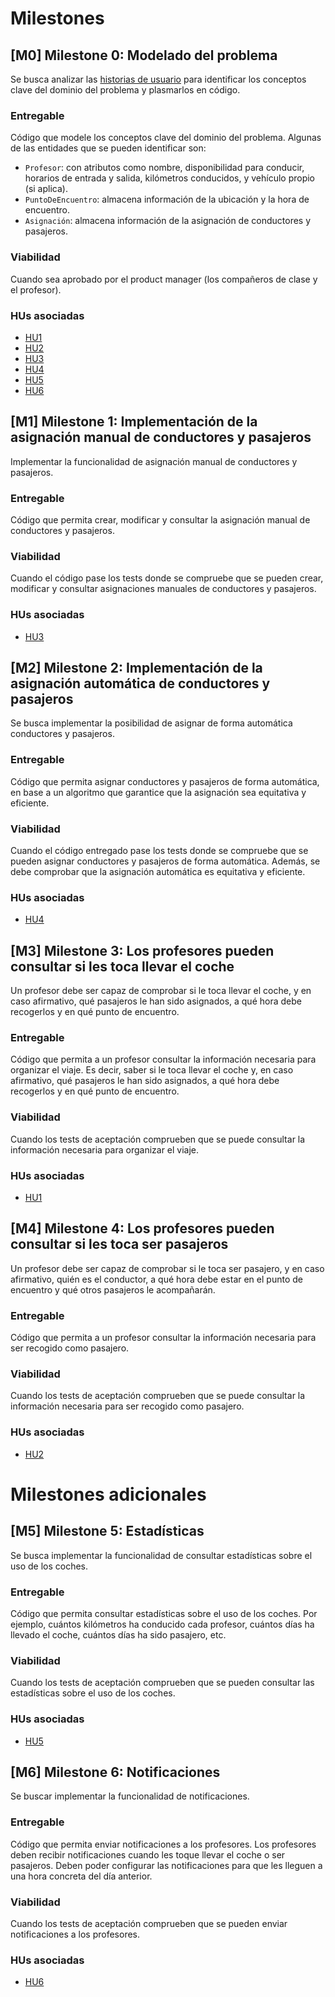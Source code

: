 # Milestones

## [M0] Milestone 0: Modelado del problema

Se busca analizar las [historias de usuario](user_stories.md) para identificar los conceptos clave del dominio del problema y plasmarlos en código.

### Entregable

Código que modele los conceptos clave del dominio del problema. Algunas de las entidades que se pueden identificar son:
- `Profesor`: con atributos como nombre, disponibilidad para conducir, horarios de entrada y salida, kilómetros conducidos, y vehículo propio (si aplica).
- `PuntoDeEncuentro`: almacena información de la ubicación y la hora de encuentro.
- `Asignación`: almacena información de la asignación de conductores y pasajeros.

### Viabilidad

Cuando sea aprobado por el product manager (los compañeros de clase y el profesor).

### HUs asociadas

- [HU1](user_stories.md#hu1-profesor-conductor)
- [HU2](user_stories.md#hu2-profesor-pasajero)
- [HU3](user_stories.md#hu3-administrador-asignacion-manual-de-conductores-y-pasajeros)
- [HU4](user_stories.md#hu4-administrador-asignacion-automatica-de-conductores-y-pasajeros)
- [HU5](user_stories.md#hu5-administrador-estadisticas)
- [HU6](user_stories.md#hu6-profesor-notificaciones)

## [M1] Milestone 1: Implementación de la asignación manual de conductores y pasajeros

Implementar la funcionalidad de asignación manual de conductores y pasajeros.

### Entregable

Código que permita crear, modificar y consultar la asignación manual de conductores y pasajeros.

### Viabilidad

Cuando el código pase los tests donde se compruebe que se pueden crear, modificar y consultar asignaciones manuales de conductores y pasajeros.

### HUs asociadas

- [HU3](user_stories.md#hu3-administrador-asignacion-manual-de-conductores-y-pasajeros)

## [M2] Milestone 2: Implementación de la asignación automática de conductores y pasajeros

Se busca implementar la posibilidad de asignar de forma automática conductores y pasajeros.

### Entregable

Código que permita asignar conductores y pasajeros de forma automática, en base a un algoritmo que garantice que la asignación sea equitativa y eficiente.

### Viabilidad

Cuando el código entregado pase los tests donde se compruebe que se pueden asignar conductores y pasajeros de forma automática. Además, se debe comprobar que la asignación automática es equitativa y eficiente.

### HUs asociadas

- [HU4](user_stories.md#hu4-administrador-asignacion-automatica-de-conductores-y-pasajeros)

## [M3] Milestone 3: Los profesores pueden consultar si les toca llevar el coche

Un profesor debe ser capaz de comprobar si le toca llevar el coche, y en caso afirmativo, qué pasajeros le han sido asignados, a qué hora debe recogerlos y en qué punto de encuentro.

### Entregable

Código que permita a un profesor consultar la información necesaria para organizar el viaje. Es decir, saber si le toca llevar el coche y, en caso afirmativo, qué pasajeros le han sido asignados, a qué hora debe recogerlos y en qué punto de encuentro.

### Viabilidad

Cuando los tests de aceptación comprueben que se puede consultar la información necesaria para organizar el viaje.

### HUs asociadas

- [HU1](user_stories.md#hu1-profesor-conductor)

## [M4] Milestone 4: Los profesores pueden consultar si les toca ser pasajeros

Un profesor debe ser capaz de comprobar si le toca ser pasajero, y en caso afirmativo, quién es el conductor, a qué hora debe estar en el punto de encuentro y qué otros pasajeros le acompañarán.

### Entregable

Código que permita a un profesor consultar la información necesaria para ser recogido como pasajero.

### Viabilidad

Cuando los tests de aceptación comprueben que se puede consultar la información necesaria para ser recogido como pasajero.

### HUs asociadas

- [HU2](user_stories.md#hu2-profesor-pasajero)

# Milestones adicionales

## [M5] Milestone 5: Estadísticas

Se busca implementar la funcionalidad de consultar estadísticas sobre el uso de los coches.

### Entregable

Código que permita consultar estadísticas sobre el uso de los coches. Por ejemplo, cuántos kilómetros ha conducido cada profesor, cuántos días ha llevado el coche, cuántos días ha sido pasajero, etc.

### Viabilidad

Cuando los tests de aceptación comprueben que se pueden consultar las estadísticas sobre el uso de los coches.

### HUs asociadas

- [HU5](user_stories.md#hu5-administrador-estadisticas)

## [M6] Milestone 6: Notificaciones

Se buscar implementar la funcionalidad de notificaciones. 

### Entregable

Código que permita enviar notificaciones a los profesores. Los profesores deben recibir notificaciones cuando les toque llevar el coche o ser pasajeros. Deben poder configurar las notificaciones para que les lleguen a una hora concreta del día anterior.

### Viabilidad

Cuando los tests de aceptación comprueben que se pueden enviar notificaciones a los profesores.

### HUs asociadas

- [HU6](user_stories.md#hu6-profesor-notificaciones)
